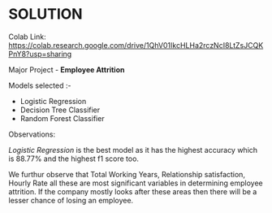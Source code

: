 # SOLUTION

Colab Link: https://colab.research.google.com/drive/1QhV01IkcHLHa2rczNcI8LtZsJCQKPnY8?usp=sharing

Major Project - **Employee Attrition**

Models selected :-
- Logistic Regression
- Decision Tree Classifier
- Random Forest Classifier

Observations:

*Logistic Regression* is the best model as it has the highest accuracy which is 88.77% and the highest f1 score too.

We furthur observe that  Total Working Years, Relationship satisfaction, Hourly Rate all these are most significant variables in determining employee attrition. If the company mostly looks after these areas then there will be a lesser chance of losing an employee.

